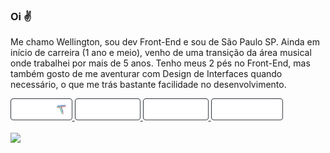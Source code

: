 ### Oi ✌️

Me chamo Wellington, sou dev Front-End e sou de São Paulo SP. Ainda em início de carreira (1 ano e meio), venho de uma transição da área musical onde trabalhei por mais de 5 anos. Tenho meus 2 pés no Front-End, mas também gosto de me aventurar com Design de Interfaces quando necessário, o que me trás bastante facilidade no desenvolvimento.

<div>
  <a href="https://wellingtondas.com" target="_blank">
    <img height="35rem" src="https://raw.githubusercontent.com/otonalmeidas/otonalmeidas/main/img/portfolio.png">
  </a>
  <a href="https://codepen.io/otonalmeidas" target="_blank">
    <img height="35rem" src="https://github.com/otonalmeidas/otonalmeidas/blob/main/img/codepen.png?raw=true">
  </a>
  <a href="https://linkedin.com/in/otonalmeidas" target="_blank">
    <img height="35rem" src="https://github.com/otonalmeidas/otonalmeidas/blob/main/img/linkedin.png?raw=true">
  </a>
  <a href="https://instagram.com/otonalmeidas" target="_blank">
    <img height="35rem" src="https://github.com/otonalmeidas/otonalmeidas/blob/main/img/instagram.png?raw=true">
  </a>
</div>
<br>
<div>
  <a href="https://github.com/otonalmeidas">
  <img height="150em" src="https://github-readme-stats.vercel.app/api/top-langs/?username=otonalmeidas&layout=compact&langs_count=7&theme=dark"/>
</div>
